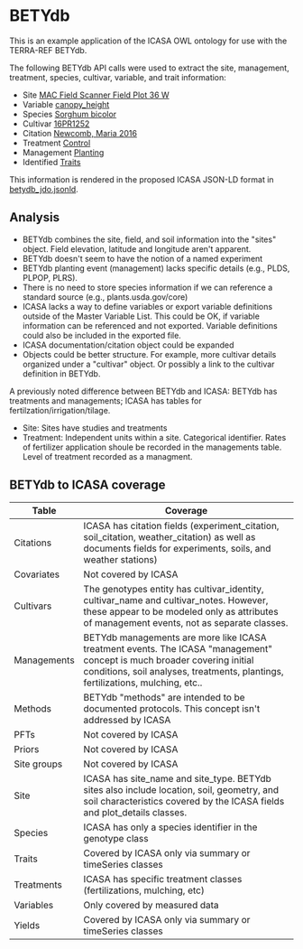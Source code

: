 # BETYdb

This is an example application of the ICASA OWL ontology for use with the TERRA-REF BETYdb.

The following BETYdb API calls were used to extract the site, management, treatment, species, cultivar, variable, and trait information:
* Site [MAC Field Scanner Field Plot 36 W](https://terraref.ncsa.illinois.edu/bety/api/beta//sites?key=&sitename=MAC%20Field%20Scanner%20Field%20Plot%2036%20W)
* Variable [canopy_height](https://terraref.ncsa.illinois.edu/bety/api/beta//variables?key=&name=canopy_height)
* Species [Sorghum bicolor](https://terraref.ncsa.illinois.edu/bety/api/beta//species?key=&scientificname=Sorghum%20bicolor)
* Cultivar [16PR1252](https://terraref.ncsa.illinois.edu/bety/api/beta//cultivars?key=&name=16PR1252)
* Citation [Newcomb, Maria 2016](https://terraref.ncsa.illinois.edu/bety/api/beta//citations?key=&author=Newcomb,%20Maria)
* Treatment [Control](https://terraref.ncsa.illinois.edu/bety/api/beta//treatments?key=&id=6000000014)
* Management [Planting](https://terraref.ncsa.illinois.edu/bety/api/beta//managements?key=)
* Identified [Traits](https://terraref.ncsa.illinois.edu/bety/api/beta//traits?key=&variable_id=6000000007&site_id=6000001863)

This information is rendered in the proposed ICASA JSON-LD format in [betydb_jdo.jsonld](betydb_jdo.jsonld).

## Analysis
* BETYdb combines the site, field, and soil information into the "sites" object. Field elevation, latitude and longitude aren't apparent.
* BETYdb doesn't seem to have the notion of a named experiment
* BETYdb planting event (management) lacks specific details (e.g., PLDS, PLPOP, PLRS). 
* There is no need to store species information if we can reference a standard source (e.g., plants.usda.gov/core)
* ICASA lacks a way to define variables or export variable definitions outside of the Master Variable List. This could be OK, if variable information can be referenced and not exported.  Variable definitions could also be included in the exported file.
* ICASA documentation/citation object could be expanded
* Objects could be better structure.  For example, more cultivar details organized under a "cultivar" object. Or possibly a link to the cultivar definition in BETYdb. 

A previously noted difference between BETYdb and ICASA: BETYdb has treatments and managements; ICASA has tables for fertilzation/irrigation/tilage.
* Site: Sites have studies and treatments
* Treatment: Independent units within a site. Categorical identifier. Rates of fertilizer application shoule be recorded in the managements table. Level of treatment recorded as a managment. 

## BETYdb to ICASA coverage
| Table | Coverage | 
| ------------- | ------------- |
| Citations | ICASA has citation fields (experiment_citation, soil_citation, weather_citation) as well as documents fields for experiments, soils, and weather stations)| 
| Covariates | Not covered by ICASA| 
| Cultivars | The genotypes entity has cultivar_identity, cultivar_name and cultivar_notes. However, these appear to be modeled only as attributes of management events, not as separate classes. | 
| Managements | BETYdb managements are more like ICASA treatment events. The ICASA "management" concept is much broader covering initial conditions, soil analyses, treatments, plantings, fertilizations, mulching, etc..  | 
| Methods | BETYdb "methods" are intended to be documented protocols. This concept isn't addressed by ICASA | 
| PFTs | Not covered by ICASA |
| Priors | Not covered by ICASA | 
| Site groups | Not covered by ICASA| 
| Site | ICASA has site_name and site_type. BETYdb sites also include location, soil, geometry, and soil characteristics covered by the ICASA fields and plot_details classes. |
| Species | ICASA has only a species identifier in the genotype class| 
| Traits | Covered by ICASA only via summary or timeSeries classes|
| Treatments | ICASA has specific treatment classes (fertilizations, mulching, etc)|
| Variables | Only covered by measured data| 
| Yields | Covered by ICASA only via summary or timeSeries classes| 


